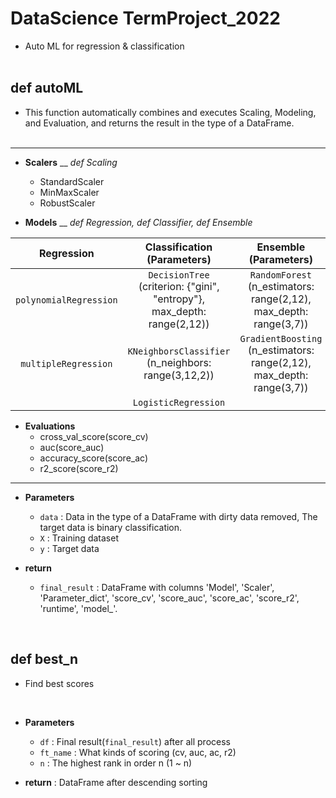# DataScience TermProject_2022
- Auto ML for regression & classification<br><br>


## def autoML
- This function automatically combines and executes Scaling, Modeling, and Evaluation, and returns the result in the type of a DataFrame.<br><br>

---

- __Scalers__ __ <em>def Scaling</em>
  -  StandardScaler
  - MinMaxScaler
  - RobustScaler

- __Models__ __ <em>def Regression, def Classifier, def Ensemble</em>

| Regression | Classification<br>(Parameters) | Ensemble<br>(Parameters) |
|:---:|:---:|:---:|
| `polynomialRegression` | `DecisionTree`<br>(criterion: {"gini", "entropy"}, max_depth: range(2,12)) | `RandomForest`<br>(n_estimators: range(2,12), max_depth: range(3,7)) |
| `multipleRegression` | `KNeighborsClassifier`<br>(n_neighbors: range(3,12,2)) | `GradientBoosting`<br>(n_estimators: range(2,12), max_depth: range(3,7)) |
|  | `LogisticRegression` |  |

- __Evaluations__
  - cross_val_score(score_cv)
  - auc(score_auc)
  - accuracy_score(score_ac)
  - r2_score(score_r2)
---


- __Parameters__
  - `data` : Data in the type of a DataFrame with dirty data removed, The target data is binary classification.
  - `X` : Training dataset
  - `y` : Target data


- __return__
  - `final_result` : DataFrame with columns 'Model', 'Scaler', 'Parameter_dict', 'score_cv', 'score_auc', 'score_ac', 'score_r2', 'runtime', 'model_'.

<br>


## def best_n
- Find best scores
<br>

- __Parameters__
  - `df` : Final result(`final_result`) after all process
  - `ft_name` : What kinds of scoring (cv, auc, ac, r2)
  - `n` : The highest rank in order n (1 ~ n)


- __return__ : DataFrame after descending sorting




